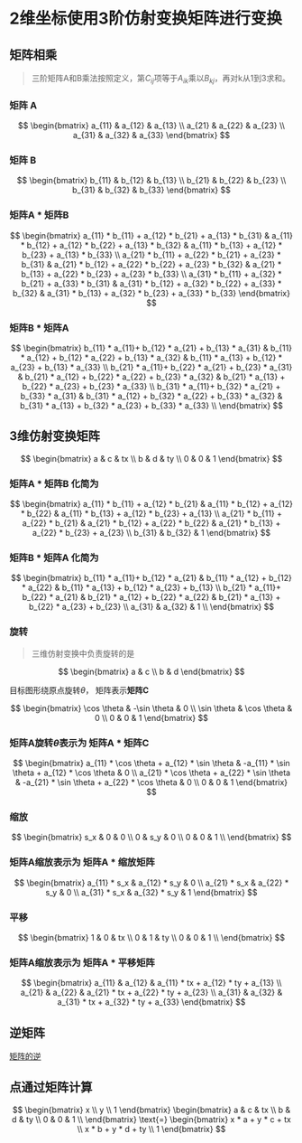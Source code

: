 # 2维坐标使用3阶仿射变换矩阵进行变换

## 矩阵相乘 

> 三阶矩阵A和B乘法按照定义，第$C_{ij}$项等于$A_{ik}$乘以$B_{kj}$，再对k从1到3求和。

### 矩阵 A
$$
\begin{bmatrix}
a_{11} & a_{12} & a_{13} \\
a_{21} & a_{22} & a_{23} \\
a_{31} & a_{32} & a_{33} 
\end{bmatrix}
$$

### 矩阵 B
$$
\begin{bmatrix}
b_{11} & b_{12} & b_{13} \\
b_{21} & b_{22} & b_{23} \\
b_{31} & b_{32} & b_{33} 
\end{bmatrix}
$$

### 矩阵A * 矩阵B

$$
\begin{bmatrix}
a_{11} * b_{11} + a_{12} * b_{21} + a_{13} * b_{31} & a_{11} * b_{12} + a_{12} * b_{22} + a_{13} * b_{32} & a_{11} * b_{13} + a_{12} * b_{23} + a_{13} * b_{33} \\
a_{21} * b_{11} + a_{22} * b_{21} + a_{23} * b_{31} & a_{21} * b_{12} + a_{22} * b_{22} + a_{23} * b_{32} & a_{21} * b_{13} + a_{22} * b_{23} + a_{23} * b_{33} \\
a_{31} * b_{11} + a_{32} * b_{21} + a_{33} * b_{31} & a_{31} * b_{12} + a_{32} * b_{22} + a_{33} * b_{32} & a_{31} * b_{13} + a_{32} * b_{23} + a_{33} * b_{33}
\end{bmatrix}
$$

### 矩阵B * 矩阵A
$$
\begin{bmatrix}
b_{11} * a_{11}+ b_{12} * a_{21} + b_{13} * a_{31} & b_{11} * a_{12}  + b_{12} * a_{22} + b_{13} * a_{32} & b_{11} * a_{13} + b_{12} * a_{23} + b_{13} * a_{33} \\
b_{21} * a_{11}+ b_{22} * a_{21} + b_{23} * a_{31} & b_{21} * a_{12}  + b_{22} * a_{22} + b_{23} * a_{32} & b_{21} * a_{13} + b_{22} * a_{23} + b_{23} * a_{33} \\
b_{31} * a_{11}+ b_{32} * a_{21} + b_{33} * a_{31} & b_{31} * a_{12}  + b_{32} * a_{22} + b_{33} * a_{32} & b_{31} * a_{13} + b_{32} * a_{23} + b_{33} * a_{33} \\
\end{bmatrix}
$$

## 3维仿射变换矩阵

$$
\begin{bmatrix}
a & c & tx \\
b & d & ty \\
0 & 0 & 1 
\end{bmatrix}
$$

### 矩阵A * 矩阵B 化简为

$$
\begin{bmatrix}
a_{11} * b_{11} + a_{12} * b_{21} & a_{11} * b_{12} + a_{12} * b_{22} & a_{11} * b_{13} + a_{12} * b_{23} + a_{13} \\
a_{21} * b_{11} + a_{22} * b_{21} & a_{21} * b_{12} + a_{22} * b_{22} & a_{21} * b_{13} + a_{22} * b_{23} + a_{23} \\
b_{31} & b_{32} & 1
\end{bmatrix}
$$

### 矩阵B * 矩阵A 化简为
$$
\begin{bmatrix}
b_{11} * a_{11}+ b_{12} * a_{21}  & b_{11} * a_{12}  + b_{12} * a_{22} & b_{11} * a_{13} + b_{12} * a_{23} + b_{13} \\
b_{21} * a_{11}+ b_{22} * a_{21} & b_{21} * a_{12}  + b_{22} * a_{22} & b_{21} * a_{13} + b_{22} * a_{23} + b_{23} \\
a_{31} & a_{32} & 1 \\
\end{bmatrix}
$$

### 旋转 

> 三维仿射变换中负责旋转的是

$$
\begin{bmatrix}
a & c \\
b & d 
\end{bmatrix}
$$

目标图形绕原点旋转$\theta$， 矩阵表示**矩阵C**

$$
\begin{bmatrix}
\cos \theta & -\sin \theta & 0 \\
\sin \theta & \cos \theta & 0 \\
0 & 0 & 1
\end{bmatrix}
$$

### 矩阵A旋转$\theta$表示为 矩阵A * 矩阵C

$$
\begin{bmatrix}
a_{11} * \cos \theta + a_{12} * \sin \theta & -a_{11} * \sin \theta + a_{12} * \cos \theta & 0 \\
a_{21} * \cos \theta + a_{22} * \sin \theta & -a_{21} * \sin \theta + a_{22} * \cos \theta & 0 \\
0 & 0 & 1
\end{bmatrix}
$$

### 缩放 

$$
\begin{bmatrix}
s_x & 0 & 0 \\
0 & s_y & 0 \\
0 & 0 & 1 \\
\end{bmatrix}
$$

### 矩阵A缩放表示为 矩阵A * 缩放矩阵

$$
\begin{bmatrix}
a_{11} * s_x & a_{12} * s_y  & 0 \\
a_{21} * s_x & a_{22} * s_y  & 0 \\
a_{31} * s_x & a_{32} * s_y  & 1
\end{bmatrix}
$$

### 平移 

$$
\begin{bmatrix}
1 & 0 & tx \\
0 & 1 & ty \\
0 & 0 & 1 \\
\end{bmatrix}
$$

### 矩阵A缩放表示为 矩阵A * 平移矩阵

$$
\begin{bmatrix}
a_{11} & a_{12} & a_{11} * tx + a_{12} * ty + a_{13} \\
a_{21} & a_{22} & a_{21} * tx + a_{22} * ty + a_{23} \\
a_{31} & a_{32} & a_{31} * tx + a_{32} * ty + a_{33}
\end{bmatrix}
$$

## 逆矩阵

[矩阵的逆](https://blog.csdn.net/zzj_continue/article/details/111023014)


## 点通过矩阵计算
$$
\begin{bmatrix}
x \\
y \\
1 
\end{bmatrix}
\begin{bmatrix}
a & c & tx \\
b & d & ty \\
0 & 0 & 1 \\
\end{bmatrix}
\text{=}
\begin{bmatrix}
x * a + y * c + tx \\
x * b + y * d + ty \\
1
\end{bmatrix}
$$

